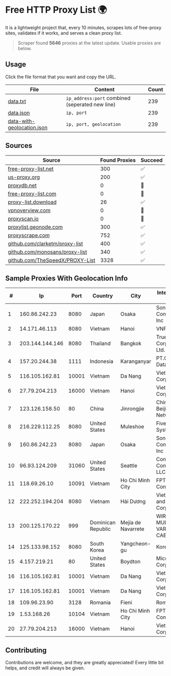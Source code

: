 
# Free HTTP Proxy List 🌍

It is a lightweight project that, every 10 minutes, scrapes lots of free-proxy sites, validates if it works, and serves a clean proxy list.


> Scraper found **5646** proxies at the latest update. Usable proxies are below.

## Usage

Click the file format that you want and copy the URL.


|File|Content|Count|
|----|-------|-----|
|[data.txt](https://raw.githubusercontent.com/themiralay/Proxy-List-World/master/data.txt)|`ip_address:port` combined (seperated new line)|239|
|[data.json](https://raw.githubusercontent.com/themiralay/Proxy-List-World/master/data.json)|`ip, port`|239|
|[data-with-geolocation.json](https://raw.githubusercontent.com/themiralay/Proxy-List-World/master/data-with-geolocation.json)|`ip, port, geolocation`|239|

## Sources

|Source|Found Proxies|Succeed|
|------|-------------|-------|
|[free-proxy-list.net](https://free-proxy-list.net)|300|✅|
|[us-proxy.org](https://www.us-proxy.org)|200|✅|
|[proxydb.net](http://proxydb.net)|0|🚫|
|[free-proxy-list.com](https://free-proxy-list.com/?page=&port=&type%5B%5D=http&type%5B%5D=https&up_time=0&search=Search)|0|🚫|
|[proxy-list.download](https://www.proxy-list.download/HTTP)|26|✅|
|[vpnoverview.com](https://vpnoverview.com/privacy/anonymous-browsing/free-proxy-servers)|0|🚫|
|[proxyscan.io](https://www.proxyscan.io)|0|🚫|
|[proxylist.geonode.com](https://proxylist.geonode.com/api/proxy-list?limit=300&page=1&sort_by=lastChecked&sort_type=desc&protocols=http,https)|300|✅|
|[proxyscrape.com](https://api.proxyscrape.com/v2/?request=displayproxies&protocol=http&timeout=10000&country=all&ssl=all&anonymity=all)|752|✅|
|[github.com/clarketm/proxy-list](https://raw.githubusercontent.com/clarketm/proxy-list/master/proxy-list-raw.txt)|400|✅|
|[github.com/monosans/proxy-list](https://raw.githubusercontent.com/monosans/proxy-list/main/proxies/http.txt)|340|✅|
|[github.com/TheSpeedX/PROXY-List](https://raw.githubusercontent.com/TheSpeedX/PROXY-List/master/http.txt)|3328|✅|


## Sample Proxies With Geolocation Info

|#|Ip|Port|Country|City|Internet Service Provider|
|-|--|----|-------|----|-------------------------|
|1|160.86.242.23|8080|Japan|Osaka|Sony Network Communications Inc|
|2|14.171.46.113|8080|Vietnam|Hanoi|VNPT-VNNIC|
|3|203.144.144.146|8080|Thailand|Bangkok|True Internet Corporation CO. Ltd.|
|4|157.20.244.38|1111|Indonesia|Karanganyar|PT.Global Media Data Prima|
|5|116.105.162.81|10001|Vietnam|Da Nang|Viettel Corporation|
|6|27.79.204.213|16000|Vietnam|Hanoi|Viettel Corporation|
|7|123.126.158.50|80|China|Jinrongjie|China Unicom Beijing Province Network|
|8|216.229.112.25|8080|United States|Muleshoe|Five Area Systems, LLC|
|9|160.86.242.23|8080|Japan|Osaka|Sony Network Communications Inc|
|10|96.93.124.209|31060|United States|Seattle|Comcast Cable Communications, LLC|
|11|118.69.26.10|10091|Vietnam|Ho Chi Minh City|FPT Telecom Company|
|12|222.252.194.204|8080|Vietnam|Hải Dương|VietNam Post and Telecom Corporation|
|13|200.125.170.22|999|Dominican Republic|Mejía de Navarrete|WIRELESS MULTI SERVICE VARGAS CABRERA, S. R. L|
|14|125.133.98.152|8080|South Korea|Yangcheon-gu|Korea Telecom|
|15|4.157.219.21|80|United States|Boydton|Microsoft Corporation|
|16|116.105.162.81|10001|Vietnam|Da Nang|Viettel Corporation|
|17|116.105.162.81|10001|Vietnam|Da Nang|Viettel Corporation|
|18|109.96.23.90|3128|Romania|Fieni|Romtelecom|
|19|1.53.168.26|10104|Vietnam|Ho Chi Minh City|FPT Telecom Company|
|20|27.79.204.213|16000|Vietnam|Hanoi|Viettel Corporation|



## Contributing

Contributions are welcome, and they are greatly appreciated! Every
little bit helps, and credit will always be given.

